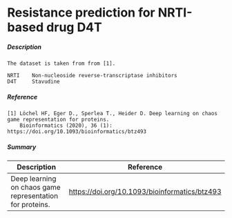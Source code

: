 # Resistance prediction for NRTI-based drug D4T

##### Description

    The dataset is taken from from [1]. 
    
    NRTI    Non-nucleoside reverse-transcriptase inhibitors
    D4T     Stavudine

##### Reference

    [1] Löchel HF, Eger D., Sperlea T., Heider D. Deep learning on chaos game representation for proteins.
        Bioinformatics (2020), 36 (1): https://doi.org/10.1093/bioinformatics/btz493
             
##### Summary
 
| Description                                              | Reference                                     |
|----------------------------------------------------------|-----------------------------------------------|
| Deep learning on chaos game representation for proteins. | https://doi.org/10.1093/bioinformatics/btz493 |

   